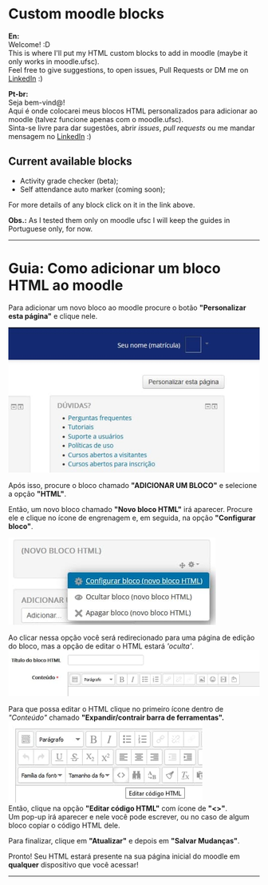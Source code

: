 # Custom moodle blocks

**En:**  
Welcome! :D  
This is where I'll put my HTML custom blocks to add in moodle (maybe it only works in moodle.ufsc).  
Feel free to give suggestions, to open issues, Pull Requests or DM me on [LinkedIn](https://www.linkedin.com/in/lucas-verdade-godoy) :)

**Pt-br:**  
Seja bem-vind@!  
Aqui é onde colocarei meus blocos HTML personalizados para adicionar ao moodle (talvez funcione apenas com o moodle.ufsc).  
Sinta-se livre para dar sugestões, abrir _issues_, _pull requests_ ou me mandar mensagem no [LinkedIn](https://www.linkedin.com/in/lucas-verdade-godoy) :)

## Current available blocks
- Activity grade checker (beta);
- Self attendance auto marker (coming soon);

For more details of any block click on it in the link above.   

**Obs.:** As I tested them only on moodle ufsc I will keep the guides in Portuguese only, for now.
<hr/>

<div id="addhtmlblock">

# Guia: Como adicionar um bloco HTML ao moodle

Para adicionar um novo bloco ao moodle procure o botão **"Personalizar esta página"** e clique nele. 

![botão de personalizar página do moodle](https://github.com/LucasVerdade/moodle-custom-blocks/blob/main/docs/html-block-img/customize_moodle.jpg?raw=true)   


Após isso, procure o bloco chamado __"ADICIONAR UM BLOCO"__ e selecione a opção __"HTML"__.  

Então, um novo bloco chamado __"Novo bloco HTML"__ irá aparecer. Procure ele e clique no ícone de engrenagem e, em seguida, na opção __"Configurar bloco"__.  
  
![Adicionar e editar novo bloco](https://github.com/LucasVerdade/moodle-custom-blocks/blob/main/docs/html-block-img/edit_new_block.jpg?raw=true)   

Ao clicar nessa opção você será redirecionado para uma página de edição do bloco, mas a opção de editar o HTML estará _'oculta'_.  
![Editor padrão](https://github.com/LucasVerdade/moodle-custom-blocks/blob/main/docs/html-block-img/default_editor_options.jpg?raw=true)  
  

Para que possa editar o HTML clique no primeiro ícone dentro de _"Conteúdo"_ chamado **"Expandir/contrair barra de ferramentas".**  
![Opções avançadas do editor](https://github.com/LucasVerdade/moodle-custom-blocks/blob/main/docs/html-block-img/more_editor_options.jpg?raw=true)   
Então, clique na opção **"Editar código HTML"** com ícone de **"<>"**.  
Um pop-up irá aparecer e nele você pode escrever, ou no caso de algum bloco copiar o código HTML dele.  

Para finalizar, clique em **"Atualizar"** e depois em **"Salvar Mudanças"**.  

Pronto! Seu HTML estará presente na sua página inicial do moodle em **qualquer** dispositivo que você acessar!  
</div>
<hr/>  
